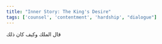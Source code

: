 ```yaml
---
title: "Inner Story: The King's Desire"
tags: ['counsel', 'contentment', 'hardship', "dialogue"]
---
```


 قال الملك وكيف كان ذلك
